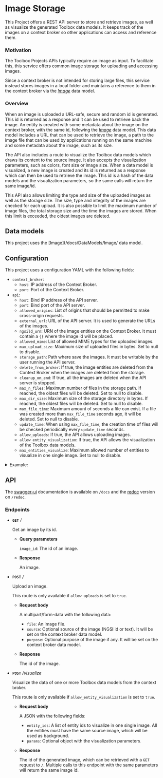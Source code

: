 # Image Storage

This Project offers a REST API server to store and retrieve images, as well as visualize the generated Toolbox data models. It keeps track of the images on a context broker so other applications can access and reference them.

### Motivation

The Toolbox Projects APIs typically require an image as input. To facilitate this, this service offers common image storage for uploading and accessing images.

Since a context broker is not intended for storing large files, this service instead stores images in a local folder and maintains a reference to them in the context broker via the _[Image](/docs/DataModels/Image/)_ data model.

### Overview

When an image is uploaded a URL-safe, secure and random id is generated. This id is returned as a response and it can be used to retrieve back the image. An entity is created with some metadata about the image on the context broker, with the same id, following the _[Image](/docs/DataModels/Image/)_ data model. This data model includes a URL that can be used to retrieve the image, a path to the image file that can be used by applications running on the same machine and some metadata about the image, such as its size.

The API also includes a route to visualize the Toolbox data models which draws its content to the source image. It also accepts the visualization parameters, such as colors, font size or image size. When a data model is visualized, a new image is created and its id is returned as a response which can then be used to retrieve the image. This id is a hash of the data models and the visualization parameters, so the same calls will return the same image/id.

This API also allows limiting the type and size of the uploaded images as well as the storage size. The size, type and integrity of the images are checked for each upload. It is also possible to limit the maximum number of image files, the total storage size and the time the images are stored. When this limit is exceeded, the oldest images are deleted.

## Data models

This project uses the [Image](/docs/DataModels/Image/ data model.

## Configuration

This project uses a configuration YAML with the following fields:

- ``context_broker``:
    - ``host``: IP address of the Context Broker.
    - ``port``: Port of the Context Broker.
- ``api``:
    - ``host``: Bind IP address of the API server.
    - ``port``: Bind port of the API server.
    - ``allowed_origins``: List of origins that should be permitted to make cross-origin requests.
    - ``external_url``: URL of the API server. It is used to generate the URLs of the images.
    - ``ngsild_urn``: URN of the image entities on the Context Broker. It must contain a ``{}`` where the image id will be placed.
    - ``allowed_mime``: List of allowed MIME types for the uploaded images.
    - ``max_upload_size``: Maximum size of uploaded files in bytes. Set to null to disable.
    - ``storage_path``: Path where save the images. It must be writable by the user running the API server.
    - ``delete_from_broker``: If true, the image entities are deleted from the Context Broker when the images are deleted from the storage.
    - ``cleanup_on_end``: If true, all the images are deleted when the API server is stopped.
    - ``max_n_files``: Maximum number of files in the storage path. If reached, the oldest files will be deleted. Set to null to disable.
    - ``max_dir_size``: Maximum size of the storage directory in bytes. If reached, the oldest files will be deleted. Set to null to disable.
    - ``max_file_time``: Maximum amount of seconds a file can exist. If a file was created more than ``max_file_time`` seconds ago, it will be deleted. Set to null to disable.
    - ``update_time``: When using ``max_file_time``, the creation time of files will be checked periodically every ``update_time`` seconds.
    - ``allow_uploads``: If true, the API allows uploading images.
    - ``allow_entity_visualization``: If true, the API allows the visualization of the Toolbox data models.
    - ``max_entities_visualize``: Maximum allowed number of entities to visualize in one single image. Set to null to disable.

<details>
<summary>Example:</summary>

```
context_broker:
  host: 192.168.0.100
  port: 1026  

api:
  host: 0.0.0.0
  port: 8080
  external_url: http://192.168.0.100:8080/
  ngsild_urn: "urn:ngsi-ld:Image:{}"
  allowed_origins: []
  allowed_mime:
    - image/png
    - image/jpeg
    - image/JPEG
    - image/bmp
    - image/jp2
    - image/tiff
  max_upload_size: 10e6
  storage_path: /home/user/toolbox/storage
  delete_from_broker: True
  cleanup_on_end: False
  max_n_files: 1e3
  max_dir_size: 10e9
  max_file_time: 2.592e+6 # 30 days
  update_time: 86400 # 1 day
  allow_uploads: True
  allow_entity_visualization: True
  max_entities_visualize: 100
```

</details>

## API

The [swagger-ui](https://github.com/swagger-api/swagger-ui) documentation is available on ``/docs`` and the [redoc](https://github.com/Redocly/redoc) version on ``/redoc``.

### Endpoints

- **``GET``** _/_

    Get an image by its id.

     - **Query parameters**
    
        ``image_id``: The id of an image.

    - **Response**

      An image.

    </details>

- **``POST``** _/_
    
    Upload an image.
    
    This route is only available if ``allow_uploads`` is set to ``true``.

    - **Request body**

        A multipart/form-data with the following data:

        - ``file``: An image file.
        - ``source``: Optional source of the image (NGSI id or text). It will be set on the context broker data model.
        - ``purpose``: Optional purpose of the image if any. It will be set on the context broker data model.

    - **Response**

        The id of the image.

- **``POST``** _/visualize_
    
    Visualize the data of one or more Toolbox data models from the context broker.

    This route is only available if ``allow_entity_visualization`` is set to ``true``.
    
    - **Request body**

        A JSON with the following fields:

        - ``entity_ids``: A list of entity ids to visualize in one single image. All the entities must have the same source image, which will be used as background.
        - ``params``: Optional object with the visualization parameters.

    - **Response**
    
      The id of the generated image, which can be retrieved with a ``GET`` request to ``/``.
      Multiple calls to this endpoint with the same parameters will return the same image id.